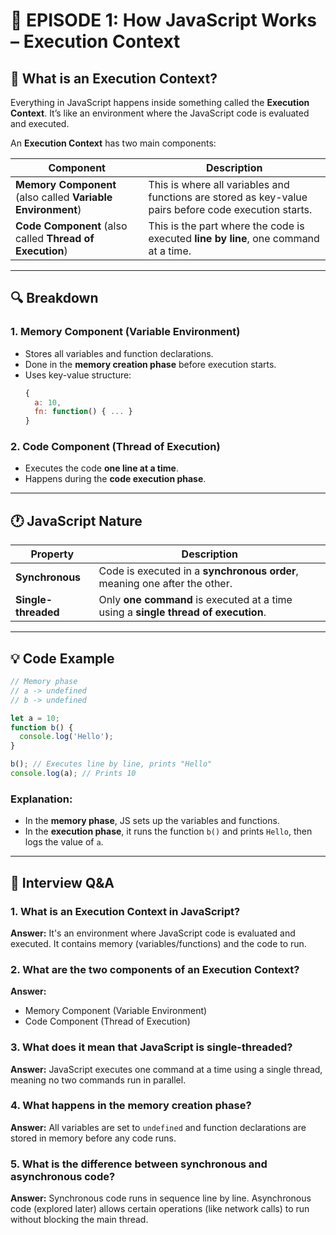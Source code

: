 # 📘 EPISODE 1: How JavaScript Works – Execution Context

## 🧠 What is an Execution Context?

Everything in JavaScript happens inside something called the **Execution Context**. It’s like an environment where the JavaScript code is evaluated and executed.

An **Execution Context** has two main components:

| Component | Description |
|----------|-------------|
| **Memory Component** (also called **Variable Environment**) | This is where all variables and functions are stored as key-value pairs before code execution starts. |
| **Code Component** (also called **Thread of Execution**) | This is the part where the code is executed **line by line**, one command at a time. |

---

## 🔍 Breakdown

### 1. **Memory Component (Variable Environment)**

- Stores all variables and function declarations.
- Done in the **memory creation phase** before execution starts.
- Uses key-value structure:
  ```js
  {
    a: 10,
    fn: function() { ... }
  }
  ```

### 2. **Code Component (Thread of Execution)**

- Executes the code **one line at a time**.
- Happens during the **code execution phase**.

---

## 🕐 JavaScript Nature

| Property | Description |
|----------|-------------|
| **Synchronous** | Code is executed in a **synchronous order**, meaning one after the other. |
| **Single-threaded** | Only **one command** is executed at a time using a **single thread of execution**. |

---

## 💡 Code Example

```js
// Memory phase
// a -> undefined
// b -> undefined

let a = 10;
function b() {
  console.log('Hello');
}

b(); // Executes line by line, prints "Hello"
console.log(a); // Prints 10
```

### Explanation:
- In the **memory phase**, JS sets up the variables and functions.
- In the **execution phase**, it runs the function `b()` and prints `Hello`, then logs the value of `a`.

---

## 📌 Interview Q&A

### 1. What is an Execution Context in JavaScript?
**Answer:** It's an environment where JavaScript code is evaluated and executed. It contains memory (variables/functions) and the code to run.

### 2. What are the two components of an Execution Context?
**Answer:** 
- Memory Component (Variable Environment)
- Code Component (Thread of Execution)

### 3. What does it mean that JavaScript is single-threaded?
**Answer:** JavaScript executes one command at a time using a single thread, meaning no two commands run in parallel.

### 4. What happens in the memory creation phase?
**Answer:** All variables are set to `undefined` and function declarations are stored in memory before any code runs.

### 5. What is the difference between synchronous and asynchronous code?
**Answer:** Synchronous code runs in sequence line by line. Asynchronous code (explored later) allows certain operations (like network calls) to run without blocking the main thread.